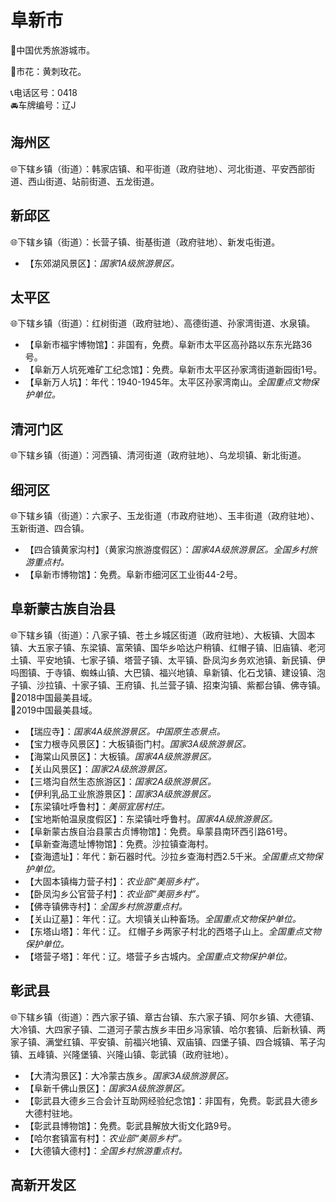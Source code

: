 # 阜新市  
🏅中国优秀旅游城市。   
  
🌸市花：黄刺玫花。    
  
📞电话区号：0418  
🚘车牌编号：辽J  

## 海州区  
🌐下辖乡镇（街道）：韩家店镇、和平街道（政府驻地）、河北街道、平安西部街道、西山街道、站前街道、五龙街道。    

## 新邱区   
🌐下辖乡镇（街道）：长营子镇、街基街道（政府驻地）、新发屯街道。  
  
* 【东郊湖风景区】：*国家1A级旅游景区。*  

## 太平区  
🌐下辖乡镇（街道）：红树街道（政府驻地）、高德街道、孙家湾街道、水泉镇。  
  
* 【阜新市福宇博物馆】：非国有，免费。阜新市太平区高孙路以东东光路36号。   
* 【阜新万人坑死难矿工纪念馆】：免费。阜新市太平区孙家湾街道新园街1号。   
* 【阜新万人坑】：年代：1940-1945年。太平区孙家湾南山。*全国重点文物保护单位。*   
  
## 清河门区  
🌐下辖乡镇（街道）：河西镇、清河街道（政府驻地）、乌龙坝镇、新北街道。  

## 细河区    
🌐下辖乡镇（街道）：六家子、玉龙街道（市政府驻地）、玉丰街道（政府驻地）、玉新街道、四合镇。    
  
* 【四合镇黄家沟村】（黄家沟旅游度假区）：*国家4A级旅游景区。全国乡村旅游重点村。*  
* 【阜新市博物馆】：免费。阜新市细河区工业街44-2号。   

## 阜新蒙古族自治县   
🌐下辖乡镇（街道）：八家子镇、苍土乡城区街道（政府驻地）、大板镇、大固本镇、大五家子镇、东梁镇、富荣镇、国华乡哈达户稍镇、红帽子镇、旧庙镇、老河土镇、平安地镇、七家子镇、塔营子镇、太平镇、卧凤沟乡务欢池镇、新民镇、伊吗图镇、于寺镇、蜘蛛山镇、大巴镇、福兴地镇、阜新镇、化石戈镇、建设镇、泡子镇、沙拉镇、十家子镇、王府镇、扎兰营子镇、招束沟镇、紫都台镇、佛寺镇。    
🏅2018中国最美县域。   
🏅2019中国最美县域。   
  
* 【瑞应寺】：*国家4A级旅游景区。中国原生态景点。*  
* 【宝力根寺风景区】：大板镇衙门村。*国家3A级旅游景区。*  
* 【海棠山风景区】：大板镇。*国家4A级旅游景区。*  
* 【关山风景区】：*国家2A级旅游景区。*  
* 【三塔沟自然生态旅游区】：*国家2A级旅游景区。*  
* 【伊利乳品工业旅游景区】：*国家3A级旅游景区。*  
* 【东梁镇吐呼鲁村】：*美丽宜居村庄。*  
* 【宝地斯帕温泉度假区】：东梁镇吐呼鲁村。*国家4A级旅游景区。*  
* 【阜新蒙古族自治县蒙古贞博物馆】：免费。阜蒙县南环西引路61号。   
* 【阜新查海遗址博物馆】：免费。沙拉镇查海村。   
* 【查海遗址】：年代：新石器时代。沙拉乡查海村西2.5千米。*全国重点文物保护单位。*   
* 【大固本镇梅力营子村】：*农业部“美丽乡村”。*  
* 【卧凤沟乡公官营子村】：*农业部“美丽乡村”。*  
* 【佛寺镇佛寺村】：*全国乡村旅游重点村。*  
* 【关山辽墓】：年代：辽。大坝镇关山种畜场。*全国重点文物保护单位。*   
* 【东塔山塔】：年代：辽。  红帽子乡两家子村北的西塔子山上。*全国重点文物保护单位。*   
* 【塔营子塔】：年代：辽。塔营子乡古城内。*全国重点文物保护单位。*   

## 彰武县  
🌐下辖乡镇（街道）：西六家子镇、章古台镇、东六家子镇、阿尔乡镇、大德镇、大冷镇、大四家子镇、二道河子蒙古族乡丰田乡冯家镇、哈尔套镇、后新秋镇、两家子镇、满堂红镇、平安镇、前福兴地镇、双庙镇、四堡子镇、四合城镇、苇子沟镇、五峰镇、兴隆堡镇、兴隆山镇、彰武镇（政府驻地）。    
  
* 【大清沟景区】：大冷蒙古族乡。*国家3A级旅游景区。*  
* 【阜新千佛山景区】：*国家3A级旅游景区。*  
* 【彰武县大德乡三合会计互助网经验纪念馆】：非国有，免费。彰武县大德乡大德村驻地。   
* 【彰武县博物馆】：免费。彰武县解放大街文化路9号。   
* 【哈尔套镇富有村】：*农业部“美丽乡村”。*  
* 【大德镇大德村】：*全国乡村旅游重点村。*     

## 高新开发区  